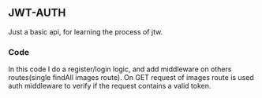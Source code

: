 ## JWT-AUTH
Just a basic api, for learning the process of jtw.

### Code
In this code I do a register/login logic, and add middleware on others routes(single findAll images route). On GET request of images route is used auth middleware to verify if the request contains a valid token.
